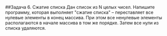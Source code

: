 ##Задача 6. Сжатие списка
Дан список из N целых чисел. Напишите программу, которая выполняет "сжатие списка" – переставляет все нулевые элементы в конец массива. При этом все ненулевые элементы располагаются в начале массива в том же порядке. Затем все нули из списка удаляются.

```
